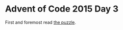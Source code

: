 # Advent of Code 2015 Day 3

First and foremost read [the puzzle](https://adventofcode.com/2015/day/3).
